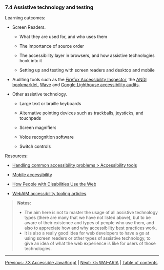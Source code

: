 ### 7.4 Assistive technology and testing

Learning outcomes:

- Screen Readers.

  - What they are used for, and who uses them

  - The importance of source order

  - The accessibility layer in browsers, and how assistive technologies hook into it

  - Setting up and testing with screen readers and desktop and mobile

- Auditing tools such as the [Firefox Accessibility Inspector](https://firefox-source-docs.mozilla.org/devtools-user/accessibility_inspector/index.html), the [ANDI bookmarklet](https://www.ssa.gov/accessibility/andi/help/install.html), [Wave](https://wave.webaim.org/) and [Google Lighthouse accessibility audits](https://developer.chrome.com/docs/lighthouse/accessibility/).

- Other assistive technology.

  - Large text or braille keyboards

  - Alternative pointing devices such as trackballs, joysticks, and touchpads

  - Screen magnifiers

  - Voice recognition software

  - Switch controls

Resources:

- [Handling common accessibility problems > Accessibility tools](https://developer.mozilla.org/docs/Learn/Tools_and_testing/Cross_browser_testing/Accessibility#accessibility_tools)

- [Mobile accessibility](https://developer.mozilla.org/docs/Learn/Accessibility/Mobile)

- [How People with Disabilities Use the Web](https://www.w3.org/WAI/people-use-web/)

- [WebAIM accessibility tooling articles](https://webaim.org/articles/#evaluation)

> **Notes:**
>
> - The aim here is not to master the usage of all assistive technology types (there are many that we have not listed above), but to be aware of their existence and types of people who use them, and also to appreciate how and why accessibility best practices work.
> - It is also a really good idea for web developers to have a go at using screen readers or other types of assistive technology, to give an idea of what the web experience is like for users of those technologies.

---

[Previous: 7.3 Accessible JavaScript](/curriculum/2-core/4-best-practices-and-essential-tooling/7-3-accessible-javascript.md) | [Next: 7.5 WAI-ARIA](/curriculum/2-core/4-best-practices-and-essential-tooling/7-5-wai-aria.md) | [Table of contents](/TOC.md)
